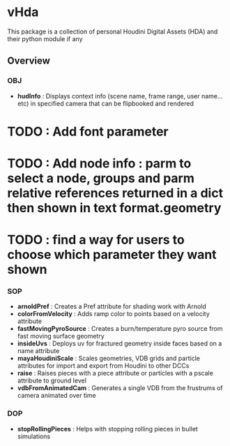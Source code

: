 # vHda
  
This package is a collection of personal Houdini Digital Assets (HDA) and their python module if any  
  
## Overview

### OBJ

* **hudInfo** : Displays context info (scene name, frame range, user name... etc) in specified camera that can be flipbooked and rendered
# TODO : Add font parameter
# TODO : Add node info : parm to select a node, groups and parm relative references returned in a dict then shown in text format.geometry
# TODO : find a way for users to choose which parameter they want shown

### SOP

* **arnoldPref** : Creates a Pref attribute for shading work with Arnold
* **colorFromVelocity** : Adds ramp color to points based on a velocity attribute
* **fastMovingPyroSource** : Creates a burn/temperature pyro source from fast moving surface geometry
* **insideUvs** : Deploys uv for fractured geometry inside faces based on a name attribute
* **mayaHoudiniScale** : Scales geometries, VDB grids and particle attributes for import and export from Houdini to other DCCs
* **raise** : Raises pieces with a piece attribute or particles with a pscale attribute to ground level
* **vdbFromAnimatedCam** : Generates a single VDB from the frustrums of camera animated over time

### DOP

* **stopRollingPieces** : Helps with stopping rolling pieces in bullet simulations
